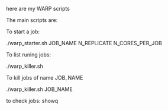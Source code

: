 here are my WARP scripts

The main scripts are:

To start a job:

./warp_starter.sh JOB_NAME N_REPLICATE N_CORES_PER_JOB

To list runing jobs:

./warp_killer.sh

To kill jobs of name JOB_NAME

./warp_killer.sh JOB_NAME

to check jobs:
showq
